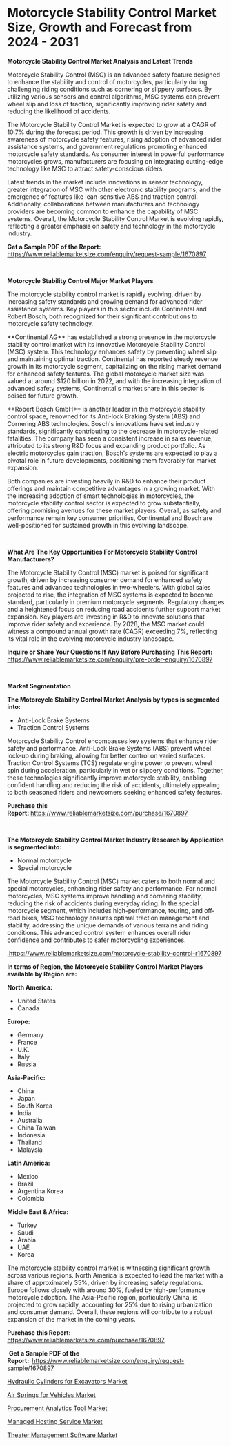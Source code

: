 <p><h1>Motorcycle Stability Control Market Size, Growth and Forecast from 2024 - 2031</h1></p><p><strong>Motorcycle Stability Control Market Analysis and Latest Trends</strong></p>
<p><p>Motorcycle Stability Control (MSC) is an advanced safety feature designed to enhance the stability and control of motorcycles, particularly during challenging riding conditions such as cornering or slippery surfaces. By utilizing various sensors and control algorithms, MSC systems can prevent wheel slip and loss of traction, significantly improving rider safety and reducing the likelihood of accidents.</p><p>The Motorcycle Stability Control Market is expected to grow at a CAGR of 10.7% during the forecast period. This growth is driven by increasing awareness of motorcycle safety features, rising adoption of advanced rider assistance systems, and government regulations promoting enhanced motorcycle safety standards. As consumer interest in powerful performance motorcycles grows, manufacturers are focusing on integrating cutting-edge technology like MSC to attract safety-conscious riders.</p><p>Latest trends in the market include innovations in sensor technology, greater integration of MSC with other electronic stability programs, and the emergence of features like lean-sensitive ABS and traction control. Additionally, collaborations between manufacturers and technology providers are becoming common to enhance the capability of MSC systems. Overall, the Motorcycle Stability Control Market is evolving rapidly, reflecting a greater emphasis on safety and technology in the motorcycle industry.</p></p>
<p><strong>Get a Sample PDF of the Report:&nbsp;</strong> <a href="https://www.reliablemarketsize.com/enquiry/request-sample/1670897?utm_campaign=1262&utm_medium=2&utm_source=Github&utm_content=ia&utm_term=09102024&utm_id=motorcycle-stability-control">https://www.reliablemarketsize.com/enquiry/request-sample/1670897</a></p>
<p>&nbsp;</p>
<p><strong>Motorcycle Stability Control Major Market Players</strong></p>
<p><p>The motorcycle stability control market is rapidly evolving, driven by increasing safety standards and growing demand for advanced rider assistance systems. Key players in this sector include Continental and Robert Bosch, both recognized for their significant contributions to motorcycle safety technology.</p><p>**Continental AG** has established a strong presence in the motorcycle stability control market with its innovative Motorcycle Stability Control (MSC) system. This technology enhances safety by preventing wheel slip and maintaining optimal traction. Continental has reported steady revenue growth in its motorcycle segment, capitalizing on the rising market demand for enhanced safety features. The global motorcycle market size was valued at around $120 billion in 2022, and with the increasing integration of advanced safety systems, Continental's market share in this sector is poised for future growth.</p><p>**Robert Bosch GmbH** is another leader in the motorcycle stability control space, renowned for its Anti-lock Braking System (ABS) and Cornering ABS technologies. Bosch's innovations have set industry standards, significantly contributing to the decrease in motorcycle-related fatalities. The company has seen a consistent increase in sales revenue, attributed to its strong R&D focus and expanding product portfolio. As electric motorcycles gain traction, Bosch’s systems are expected to play a pivotal role in future developments, positioning them favorably for market expansion.</p><p>Both companies are investing heavily in R&D to enhance their product offerings and maintain competitive advantages in a growing market. With the increasing adoption of smart technologies in motorcycles, the motorcycle stability control sector is expected to grow substantially, offering promising avenues for these market players. Overall, as safety and performance remain key consumer priorities, Continental and Bosch are well-positioned for sustained growth in this evolving landscape.</p></p>
<p>&nbsp;</p>
<p><strong>What Are The Key Opportunities For Motorcycle Stability Control Manufacturers?</strong></p>
<p><p>The Motorcycle Stability Control (MSC) market is poised for significant growth, driven by increasing consumer demand for enhanced safety features and advanced technologies in two-wheelers. With global sales projected to rise, the integration of MSC systems is expected to become standard, particularly in premium motorcycle segments. Regulatory changes and a heightened focus on reducing road accidents further support market expansion. Key players are investing in R&D to innovate solutions that improve rider safety and experience. By 2028, the MSC market could witness a compound annual growth rate (CAGR) exceeding 7%, reflecting its vital role in the evolving motorcycle industry landscape.</p></p>
<p><strong>Inquire or Share Your Questions If Any Before Purchasing This Report:</strong> <a href="https://www.reliablemarketsize.com/enquiry/pre-order-enquiry/1670897?utm_campaign=1262&utm_medium=2&utm_source=Github&utm_content=ia&utm_term=09102024&utm_id=motorcycle-stability-control">https://www.reliablemarketsize.com/enquiry/pre-order-enquiry/1670897</a></p>
<p>&nbsp;</p>
<p><strong>Market Segmentation</strong></p>
<p><strong>The Motorcycle Stability Control Market Analysis by types is segmented into:</strong></p>
<p><ul><li>Anti-Lock Brake Systems</li><li>Traction Control Systems</li></ul></p>
<p><p>Motorcycle Stability Control encompasses key systems that enhance rider safety and performance. Anti-Lock Brake Systems (ABS) prevent wheel lock-up during braking, allowing for better control on varied surfaces. Traction Control Systems (TCS) regulate engine power to prevent wheel spin during acceleration, particularly in wet or slippery conditions. Together, these technologies significantly improve motorcycle stability, enabling confident handling and reducing the risk of accidents, ultimately appealing to both seasoned riders and newcomers seeking enhanced safety features.</p></p>
<p><strong>Purchase this Report:&nbsp;</strong><a href="https://www.reliablemarketsize.com/purchase/1670897?utm_campaign=1262&utm_medium=2&utm_source=Github&utm_content=ia&utm_term=09102024&utm_id=motorcycle-stability-control">https://www.reliablemarketsize.com/purchase/1670897</a></p>
<p>&nbsp;</p>
<p><strong>The Motorcycle Stability Control Market Industry Research by Application is segmented into:</strong></p>
<p><ul><li>Normal motorcycle</li><li>Special motorcycle</li></ul></p>
<p><p>The Motorcycle Stability Control (MSC) market caters to both normal and special motorcycles, enhancing rider safety and performance. For normal motorcycles, MSC systems improve handling and cornering stability, reducing the risk of accidents during everyday riding. In the special motorcycle segment, which includes high-performance, touring, and off-road bikes, MSC technology ensures optimal traction management and stability, addressing the unique demands of various terrains and riding conditions. This advanced control system enhances overall rider confidence and contributes to safer motorcycling experiences.</p></p>
<p><a href="https://www.reliablemarketsize.com/motorcycle-stability-control-r1670897?utm_campaign=1262&utm_medium=2&utm_source=Github&utm_content=ia&utm_term=09102024&utm_id=motorcycle-stability-control">&nbsp;https://www.reliablemarketsize.com/motorcycle-stability-control-r1670897</a></p>
<p><strong>In terms of Region, the Motorcycle Stability Control Market Players available by Region are:</strong></p>
<p>
    <p> <strong> North America: </strong>
        <ul>
            <li>United States</li>
            <li>Canada</li>
        </ul>
        </p> 
    <p> <strong> Europe: </strong>
        <ul>
            <li>Germany</li>
            <li>France</li>
            <li>U.K.</li>
            <li>Italy</li>
            <li>Russia</li>
        </ul>
        </p> 
    <p> <strong> Asia-Pacific: </strong>
        <ul>
            <li>China</li>
            <li>Japan</li>
            <li>South Korea</li>
            <li>India</li>
            <li>Australia</li>
            <li>China Taiwan</li>
            <li>Indonesia</li>
            <li>Thailand</li>
            <li>Malaysia</li>
        </ul>
        </p> 
    <p> <strong> Latin America: </strong>
        <ul>
            <li>Mexico</li>
            <li>Brazil</li>
            <li>Argentina Korea</li>
            <li>Colombia</li>
        </ul>
        </p> 
    <p> <strong> Middle East & Africa: </strong>
        <ul>
            <li>Turkey</li>
            <li>Saudi</li>
            <li>Arabia</li>
            <li>UAE</li>
            <li>Korea</li>
        </ul>
    </p>
    </p>
<p><p>The motorcycle stability control market is witnessing significant growth across various regions. North America is expected to lead the market with a share of approximately 35%, driven by increasing safety regulations. Europe follows closely with around 30%, fueled by high-performance motorcycle adoption. The Asia-Pacific region, particularly China, is projected to grow rapidly, accounting for 25% due to rising urbanization and consumer demand. Overall, these regions will contribute to a robust expansion of the market in the coming years.</p></p>
<p><strong>Purchase this Report: </strong><a href="https://www.reliablemarketsize.com/purchase/1670897?utm_campaign=1262&utm_medium=2&utm_source=Github&utm_content=ia&utm_term=09102024&utm_id=motorcycle-stability-control">https://www.reliablemarketsize.com/purchase/1670897</a></p>
<p>&nbsp;<strong>Get a Sample PDF of the Report:&nbsp;&nbsp;</strong><a href="https://www.reliablemarketsize.com/enquiry/request-sample/1670897?utm_campaign=1262&utm_medium=2&utm_source=Github&utm_content=ia&utm_term=09102024&utm_id=motorcycle-stability-control">https://www.reliablemarketsize.com/enquiry/request-sample/1670897</a></p>
<p><strong></strong></p>
<p><p><a href="https://www.linkedin.com/pulse/future-innovation-global-hydraulic-cylinders-excavators-ndnge?utm_campaign=1262&utm_medium=2&utm_source=Github&utm_content=ia&utm_term=09102024&utm_id=motorcycle-stability-control">Hydraulic Cylinders for Excavators Market</a></p><p><a href="https://github.com/sofayahoo2023/Market-Research-Report-List-6/blob/main/air-springs-for-vehicles-market.md?utm_campaign=1262&utm_medium=2&utm_source=Github&utm_content=ia&utm_term=09102024&utm_id=motorcycle-stability-control">Air Springs for Vehicles Market</a></p><p><a href="https://www.linkedin.com/pulse/procurement-analytics-tool-market-size-growth-industry-analysis-imzcc?utm_campaign=1262&utm_medium=2&utm_source=Github&utm_content=ia&utm_term=09102024&utm_id=motorcycle-stability-control">Procurement Analytics Tool Market</a></p><p><a href="https://www.linkedin.com/pulse/managed-hosting-service-market-size-growth-industry-analysis-s5kvc?utm_campaign=1262&utm_medium=2&utm_source=Github&utm_content=ia&utm_term=09102024&utm_id=motorcycle-stability-control">Managed Hosting Service Market</a></p><p><a href="https://www.linkedin.com/pulse/theater-management-software-market-investigation-industry-ztazc?utm_campaign=1262&utm_medium=2&utm_source=Github&utm_content=ia&utm_term=09102024&utm_id=motorcycle-stability-control">Theater Management Software Market</a></p></p>